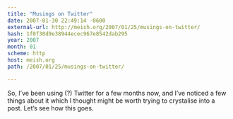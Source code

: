 ```yaml
---
title: "Musings on Twitter"
date: 2007-01-30 22:49:14 -0600
external-url: http://meish.org/2007/01/25/musings-on-twitter/
hash: 1f0f30d9e38944ecec967e8542dab295
year: 2007
month: 01
scheme: http
host: meish.org
path: /2007/01/25/musings-on-twitter/

---
```


So, I’ve been using (?) Twitter for a few months now, and I’ve noticed a few things about it which I thought might be worth trying to crystalise into a post. Let’s see how this goes.

